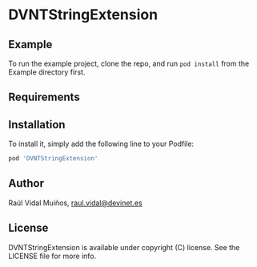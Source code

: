 # DVNTStringExtension

## Example

To run the example project, clone the repo, and run `pod install` from the Example directory first.

## Requirements

## Installation

To install it, simply add the following line to your Podfile:

```ruby
pod 'DVNTStringExtension'
```

## Author

Raúl Vidal Muiños, raul.vidal@devinet.es

## License

DVNTStringExtension is available under copyright (C) license. See the LICENSE file for more info.
